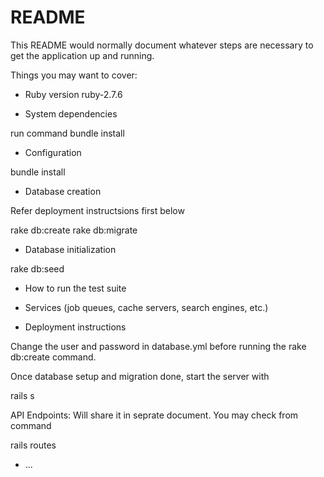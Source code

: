 # README

This README would normally document whatever steps are necessary to get the
application up and running.

Things you may want to cover:

* Ruby version
ruby-2.7.6

* System dependencies

run command bundle install

* Configuration

bundle install

* Database creation

Refer deployment instructsions first below

rake db:create
rake db:migrate

* Database initialization

rake db:seed

* How to run the test suite

* Services (job queues, cache servers, search engines, etc.)

* Deployment instructions
 
 Change the user and password in database.yml before running the rake db:create command.

Once database setup and migration done, start the server with 

rails s 

API Endpoints: Will share it in seprate document. You may check from command 

rails routes


* ...

